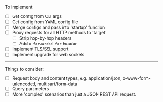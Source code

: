 To implement:

- [ ] Get config from CLI args
- [ ] Get config from YAML config file
- [ ] Merge configs and pass into 'startup' function
- [ ] Proxy requests for all HTTP methods to 'target'
  - [ ] Strip hop-by-hop headers
  - [ ] Add `x-forwarded-for` header
- [ ] Implement TLS/SSL support
- [ ] Implement upgrade for web sockets

---

Things to consider:

- [ ] Request body and content types, e.g. application/json, x-www-form-urlencoded, multipart/form-data
- [ ] Query parameters
- [ ] More 'complex' scenarios than just a JSON REST API request.
